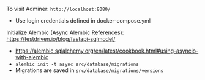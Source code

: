 To visit Adminer: `http://localhost:8080/`

- Use login credentials defined in docker-compose.yml

Initialize Alembic
(Async Alembic References): https://testdriven.io/blog/fastapi-sqlmodel/

- https://alembic.sqlalchemy.org/en/latest/cookbook.html#using-asyncio-with-alembic
- `alembic init -t async src/database/migrations`
- Migrations are saved in `src/database/migrations/versions`
